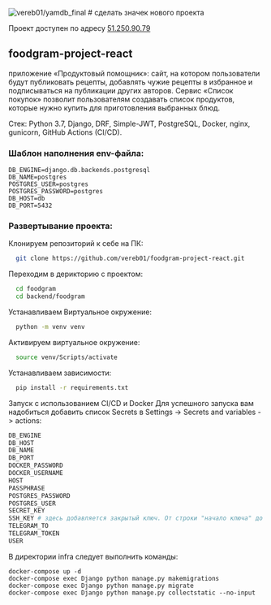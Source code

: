 ![vereb01/yamdb_final](https://github.com/vereb01/yamdb_final-1/actions/workflows/yamdb_workflow.yml/badge.svg) # сделать значек нового проекта 

Проект доступен по адресу [51.250.90.79](http://51.250.90.79/)


## foodgram-project-react
приложение «Продуктовый помощник»: сайт, на котором пользователи будут публиковать рецепты, добавлять чужие рецепты в избранное и подписываться на публикации других авторов. Сервис «Список покупок» позволит пользователям создавать список продуктов, которые нужно купить для приготовления выбранных блюд. 

Стек: Python 3.7, Django, DRF, Simple-JWT, PostgreSQL, Docker, nginx, gunicorn, GitHub Actions (CI/CD).

### Шаблон наполнения env-файла:
    DB_ENGINE=django.db.backends.postgresql
    DB_NAME=postgres
    POSTGRES_USER=postgres
    POSTGRES_PASSWORD=postgres 
    DB_HOST=db
    DB_PORT=5432 

### Развертывание проекта:

Клонируем репозиторий к себе на ПК:

```bash
  git clone https://github.com/vereb01/foodgram-project-react.git
```

Переходим в дерикторию с проектом:

```bash
  cd foodgram
  cd backend/foodgram
```

Устанавливаем Виртуальное окружение:

```bash
  python -m venv venv
```

Активируем виртуальное окружение:

```bash
  source venv/Scripts/activate
```

Устанавливаем зависимости:

```bash
  pip install -r requirements.txt
```

Запуск с использованием CI/CD и Docker
Для успешного запуска вам надобиться добавить список Secrets в Settings -> Secrets and variables -> actions:
``` bash
DB_ENGINE
DB_HOST
DB_NAME
DB_PORT
DOCKER_PASSWORD
DOCKER_USERNAME
HOST
PASSPHRASE
POSTGRES_PASSWORD
POSTGRES_USER
SECRET_KEY
SSH_KEY # здесь добавляется закрытый ключ. От строки "начало ключа" до "конец ключа" включительно cat ~/.ssh/id_rsa
TELEGRAM_TO
TELEGRAM_TOKEN
USER
```
В директории infra следует выполнить команды:
```
docker-compose up -d
docker-compose exec Django python manage.py makemigrations
docker-compose exec Django python manage.py migrate
docker-compose exec Django python manage.py collectstatic --no-input
```




